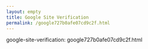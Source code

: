 ```yaml
---
layout: empty
title: Google Site Verification
permalink: /google727b0afe07cd9c2f.html
---
```

google-site-verification: google727b0afe07cd9c2f.html
